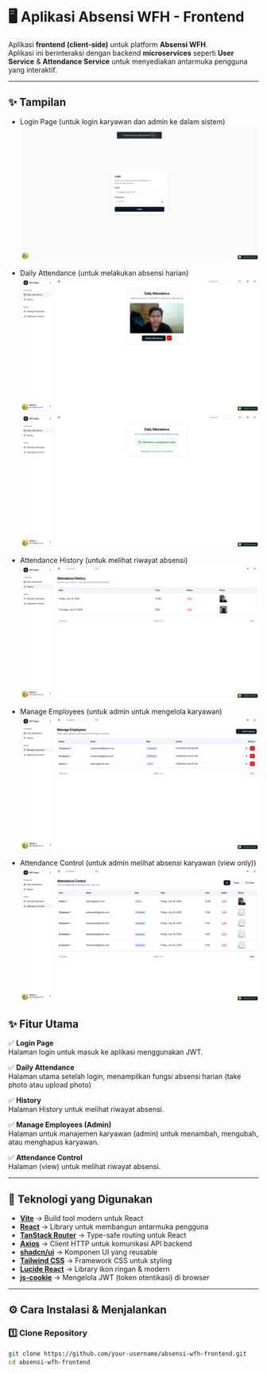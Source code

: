 # 🖥️ Aplikasi Absensi WFH - Frontend

Aplikasi **frontend (client-side)** untuk platform **Absensi WFH**.  
Aplikasi ini berinteraksi dengan backend **microservices** seperti **User Service** & **Attendance Service** untuk menyediakan antarmuka pengguna yang interaktif.

---

## ✨ Tampilan

- Login Page (untuk login karyawan dan admin ke dalam sistem)
![alt text](image.png)

- Daily Attendance (untuk melakukan absensi harian)
![alt text](image-1.png)
![alt text](image-2.png)

- Attendance History (untuk melihat riwayat absensi)
![alt text](image-3.png)

- Manage Employees (untuk admin untuk mengelola karyawan)
![alt text](image-4.png)

- Attendance Control (untuk admin melihat absensi karyawan (view only))
![alt text](image-5.png)

## ✨ Fitur Utama

✅ **Login Page**  
Halaman login untuk masuk ke aplikasi menggunakan JWT.

✅ **Daily Attendance**  
Halaman utama setelah login, menampilkan fungsi absensi harian (take photo atau upload photo)

✅ **History**  
Halaman History untuk melihat riwayat absensi.

✅ **Manage Employees (Admin)**  
Halaman untuk manajemen karyawan (admin) untuk menambah, mengubah, atau menghapus karyawan.

✅ **Attendance Control**  
Halaman (view) untuk melihat riwayat absensi.

---

## 🚀 Teknologi yang Digunakan

- **[Vite](https://vitejs.dev/)** → Build tool modern untuk React
- **[React](https://react.dev/)** → Library untuk membangun antarmuka pengguna
- **[TanStack Router](https://tanstack.com/router)** → Type-safe routing untuk React
- **[Axios](https://axios-http.com/)** → Client HTTP untuk komunikasi API backend
- **[shadcn/ui](https://ui.shadcn.com/)** → Komponen UI yang reusable
- **[Tailwind CSS](https://tailwindcss.com/)** → Framework CSS untuk styling
- **[Lucide React](https://lucide.dev/)** → Library ikon ringan & modern
- **[js-cookie](https://github.com/js-cookie/js-cookie)** → Mengelola JWT (token otentikasi) di browser

---

## ⚙️ Cara Instalasi & Menjalankan

### 1️⃣ Clone Repository

```bash
git clone https://github.com/your-username/absensi-wfh-frontend.git
cd absensi-wfh-frontend
```

